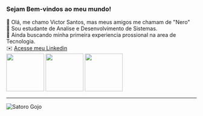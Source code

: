 ### Sejam Bem-vindos ao meu mundo!

📝 Olá, me chamo Victor Santos, mas meus amigos me chamam de "Nero"<br>
💬 Sou estudante de Analise e Desenvolvimento de Sistemas.<br>
💬 Ainda buscando minha primeira experiencia prossional na area de Tecnologia.<br>
✉️ [Acesse meu Linkedin](www.linkedin.com/in/victor-santos-de-souza)<br>
<img src="https://cdn.jsdelivr.net/gh/devicons/devicon@latest/icons/python/python-original.svg" width="100px"> <img src="https://cdn.jsdelivr.net/gh/devicons/devicon@latest/icons/javascript/javascript-original.svg" width="100px"> <img src="https://cdn.jsdelivr.net/gh/devicons/devicon@latest/icons/html5/html5-original-wordmark.svg" width="100px">


---------------------

![Satoro Gojo](https://images4.alphacoders.com/133/1332281.jpeg)




<!--
**VictorSantosdeSouza/VictorSantosdeSouza** is a ✨ _special_ ✨ repository because its `README.md` (this file) appears on your GitHub profile.

Here are some ideas to get you started:

- 🔭 I’m currently working on ...
- 🌱 I’m currently learning ...
- 👯 I’m looking to collaborate on ...
- 🤔 I’m looking for help with ...
- 💬 Ask me about ...
- 📫 How to reach me: ...
- 😄 Pronouns: ...
- ⚡ Fun fact: ...
-->
